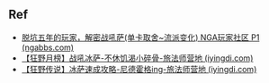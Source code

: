 ## Ref
- [脱坑五年的玩家，解密战吼萨(单卡取舍~流派变化) NGA玩家社区 P1 (ngabbs.com)](https://ngabbs.com/read.php?tid=29862995)
- [【狂野月榜】战吼冰萨-不休饥渴小碎骨-旅法师营地 (iyingdi.com)](https://iyingdi.com/tz/post/5157867)
- [【狂野传说】冰萨速成攻略-尼德霍格ing-旅法师营地 (iyingdi.com)](https://iyingdi.com/tz/post/5157486)